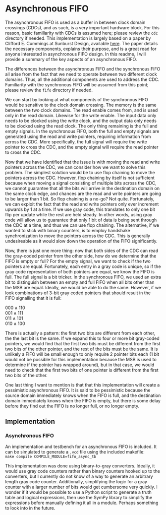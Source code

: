 # Asynchronous FIFO
The asynchronous FIFO is used as a buffer in between clock domain crossings (CDCs), and as such, is a very important hardware block. For this reason, basic familiarity with CDCs is assumed here; please review the `cdc` directory if needed. This implementation is largely based on a paper by Clifford E. Cummings at Sunburst Design, available [here](http://www.sunburst-design.com/papers/CummingsSNUG2002SJ_FIFO1.pdf). The paper details the necessary components, explains their purpose, and is a great read for anyone interested in asynchronous FIFO design. In this readme, I will provide a summary of the key aspects of an asynchronous FIFO.

The differences between the asynchronous FIFO and the synchronous FIFO all arise from the fact that we need to operate between two different clock domains. Thus, all the additional components are used to address the CDC. Familiarity with the synchronous FIFO will be assumed from this point; please review the `fifo` directory if needed. 

We can start by looking at what components of the synchronous FIFO would be sensitive to the clock domain crossing. The memory is the same between the two clock domains. The read enable comes from, and is used only in the read domain. Likewise for the write enable. The input data only needs to be clocked using the write clock, and the output data only needs to be clocked using the read clock. The only thing remaining is the full and empty signals. In the synchronous FIFO, both the full and empty signals are generated using the read and write pointers, requiring information from across the CDC. More specifically, the full signal will require the write pointer to cross the CDC, and the empty signal will require the read pointer to cross the CDC.

Now that we have identified that the issue is with moving the read and write pointers across the CDC, we can consider how we want to solve this problem. The simplest solution would be to use flop chaining to move the pointers across the CDC. However, flop chaining by itself is not sufficient because when moving a signal consisting of multiple bits across the CDC, we cannot guarantee that all the bits will arrive in the destination domain on the same clock edge, and chances are the read and write pointers are going to be larger than 1 bit. So flop chaining is a no-go? Not quite. Fortunately, we can exploit the fact that the read and write pointers only ever increment upwards by 1 at a time. If we use gray code, this translates to only one bit flip per update while the rest are held steady. In other words, using gray code will allow us to guarantee that only 1 bit of data is being sent through the CDC at a time, and thus we can use flop chaining. The alternative, if we wanted to stick with binary counters, is to employ handshake synchronization to move the pointers across the CDC. This is generally undesireable as it would slow down the operation of the FIFO significantly.

Now, there is just one more thing: now that both sides of the CDC can read the gray-coded pointer from the other side, how do we determine that the FIFO is empty or full? For the empty signal, we want to check if the two pointers are equal. Fortunately, each entry in a gray code is unique, so if the gray code representation of both pointers are equal, we know the FIFO is full. The full signal is a bit tricker. In the synchronous FIFO, we used an extra bit to distinguish between an empty and full FIFO when all bits other than the MSB are equal. Ideally, we would be able to do the same. However, if we look combinations of 3-bit gray coded pointers that should result in the FIFO signalling that it is full:

$000 \land 110$  
$001 \land 111$  
$011 \land 101$  
$010 \land 100$  

There is actually a pattern: the first two bits are different from each other, the the last bit is the same. If we expand this to four or more bit gray-coded pointers, we would find that the first two bits must be different from the first two bits of the other pointer, and the rest of the bits must be the same. It is unlikely a FIFO will be small enough to only require 2 pointer bits each (1 bit would not be possible for this implementation because the MSB is used to determine if the pointer has wrapped around), but in that case, we would need to check that the first two bits of one pointer is different from the first two bits of the other.

One last thing I want to mention is that that this implementation will create a pessimistic asynchronous FIFO. It is said to be pessimistic because the source domain immediately knows when the FIFO is full, and the destination domain immediately knows when the FIFO is empty, but there is some delay before they find out the FIFO is no longer full, or no longer empty.

## Implementation
### Asynchronous FIFO
An implementation and testbench for an asynchronous FIFO is included. It can be simulated to generate a `.vcd` file using the included makefile:  
`make compile COMPILE_MODULE=fifo_async_tb`

This implementation was done using binary-to-gray converters. Ideally, it would use gray code counters rather than binary counters hooked up to the converters, but I currently do not know of a way to generate an arbitrary length gray code counter. Additionally, simplifying the logic for a gray counter with a larger number of bits would get cumbersome very quickly. I wonder if it would be possible to use a Python script to generate a truth table and logical expressions, then use the SymPy library to simplify the expressions before manually defining it all in a module. Perhaps something to look into in the future.
